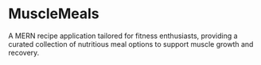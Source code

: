# MuscleMeals
A MERN recipe application tailored for fitness enthusiasts, providing a curated collection of nutritious meal options to support muscle growth and recovery.
